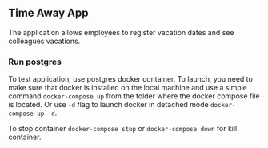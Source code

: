 ## Time Away App

The application allows employees to register vacation dates and see colleagues vacations.

### Run postgres

To test application, use postgres docker container. To launch, you need to make sure that docker is installed on the
local machine and use a simple command ```docker-compose up``` from the folder where the docker compose file is located.
Or use ```-d``` flag to launch docker in detached mode ```docker-compose up -d```. 

To stop container ```docker-compose stop``` or ```docker-compose down``` for kill container.